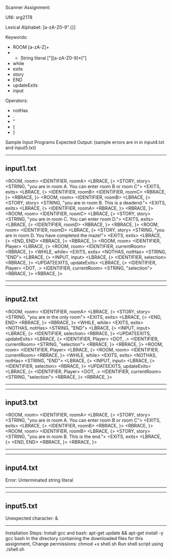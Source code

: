 Scanner Assignment:

UNI: srg2178

Lexical Alphabet: [a-zA-Z0-9".{}]

Keywords:
- ROOM [a-zA-Z]+
- - String literal ["][a-zA-Z0-9]*["]
- while 
- exits
- story
- END
- updateExits
- input


Operators:
- notHas
- .
- "
- {
- }

Sample Input Programs Expected Output: (sample errors are in in input4.txt and input5.txt)

************
input1.txt
------------------
<ROOM, room>
<IDENTIFIER, roomA>
<LBRACE, {>
<STORY, story>
<STRING, "you are in room A. You can enter room B or room C">
<EXITS, exits>
<LBRACE, {>
<IDENTIFIER, roomB>
<IDENTIFIER, roomC>
<RBRACE, }>
<RBRACE, }>
<ROOM, room>
<IDENTIFIER, roomB>
<LBRACE, {>
<STORY, story>
<STRING, "you are in room B. This is a deadend.">
<EXITS, exits>
<LBRACE, {>
<IDENTIFIER, roomA>
<RBRACE, }>
<RBRACE, }>
<ROOM, room>
<IDENTIFIER, roomC>
<LBRACE, {>
<STORY, story>
<STRING, "you are in room C. You can enter room D.">
<EXITS, exits>
<LBRACE, {>
<IDENTIFIER, roomD>
<RBRACE, }>
<RBRACE, }>
<ROOM, room>
<IDENTIFIER, roomD>
<LBRACE, {>
<STORY, story>
<STRING, "you are in room D. You have completed the maze!">
<EXITS, exits>
<LBRACE, {>
<END, END>
<RBRACE, }>
<RBRACE, }>
<ROOM, room>
<IDENTIFIER, Player>
<LBRACE, {>
<ROOM, room>
<IDENTIFIER, currentRoom>
<RBRACE, }>
<WHILE, while>
<EXITS, exits>
<NOTHAS, notHas>
<STRING, "END">
<LBRACE, {>
<INPUT, input>
<LBRACE, {>
<IDENTIFIER, selection>
<RBRACE, }>
<UPDATEEXITS, updateExits>
<LBRACE, {>
<IDENTIFIER, Player>
<DOT, .>
<IDENTIFIER, currentRoom>
<STRING, "selection">
<RBRACE, }>
<RBRACE, }>
*************

************
input2.txt
---------------
<ROOM, room>
<IDENTIFIER, roomA>
<LBRACE, {>
<STORY, story>
<STRING, "you are in the only room">
<EXITS, exits>
<LBRACE, {>
<END, END>
<RBRACE, }>
<RBRACE, }>
<WHILE, while>
<EXITS, exits>
<NOTHAS, notHas>
<STRING, "END">
<LBRACE, {>
<INPUT, input>
<LBRACE, {>
<IDENTIFIER, selection>
<RBRACE, }>
<UPDATEEXITS, updateExits>
<LBRACE, {>
<IDENTIFIER, Player>
<DOT, .>
<IDENTIFIER, currentRoom>
<STRING, "selection">
<RBRACE, }>
<RBRACE, }>
<ROOM, room>
<IDENTIFIER, Player>
<LBRACE, {>
<ROOM, room>
<IDENTIFIER, currentRoom>
<RBRACE, }>
<WHILE, while>
<EXITS, exits>
<NOTHAS, notHas>
<STRING, "END">
<LBRACE, {>
<INPUT, input>
<LBRACE, {>
<IDENTIFIER, selection>
<RBRACE, }>
<UPDATEEXITS, updateExits>
<LBRACE, {>
<IDENTIFIER, Player>
<DOT, .>
<IDENTIFIER, currentRoom>
<STRING, "selection">
<RBRACE, }>
<RBRACE, }>
*************

************
input3.txt
-----------------
<ROOM, room>
<IDENTIFIER, roomA>
<LBRACE, {>
<STORY, story>
<STRING, "you are in room A. You can enter room B or room C">
<EXITS, exits>
<LBRACE, {>
<IDENTIFIER, roomB>
<RBRACE, }>
<RBRACE, }>
<ROOM, room>
<IDENTIFIER, roomB>
<LBRACE, {>
<STORY, story>
<STRING, "you are in room B. This is the end.">
<EXITS, exits>
<LBRACE, {>
<END, END>
<RBRACE, }>
<RBRACE, }>
*************

************
input4.txt
----------------
Error: Unterminated string literal
*************

************
input5.txt
-----------------
Unexpected character: &
*************

Installation Steps:
Install gcc and bash: apt-get update && apt-get install -y gcc bash
In the directory containing the downloaded files for this assignment,
Change permissions: chmod +x shell.sh
Run shell script using ./shell.sh

